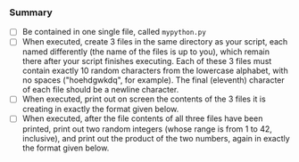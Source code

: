 ### Summary

- [ ] Be contained in one single file, called `mypython.py`
- [ ] When executed, create 3 files in the same directory as your script, each named differently (the name of the files is up to you), which remain there after your script finishes executing. Each of these 3 files must contain exactly 10 random characters from the lowercase alphabet, with no spaces ("hoehdgwkdq", for example). The final (eleventh) character of each file should be a newline character.
- [ ] When executed, print out on screen the contents of the 3 files it is creating in exactly the format given below.
- [ ] When executed, after the file contents of all three files have been printed, print out two random integers (whose range is from 1 to 42, inclusive), and print out the product of the two numbers, again in exactly the format given below.

